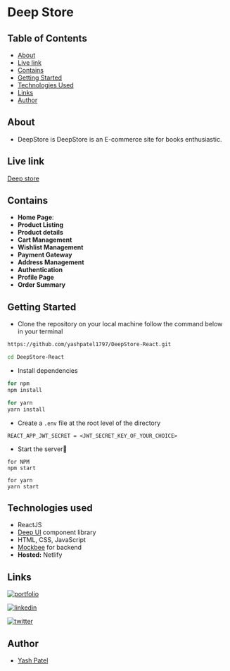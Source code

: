 # Deep Store

## Table of Contents

- [About](#about)
- [Live link](#live-link)
- [Contains](#contains)
- [Getting Started](#getting-started)
- [Technologies Used](#technologies-used)
- [Links](#links)
- [Author](#author)

## About

- DeepStore is DeepStore is an E-commerce site for books enthusiastic.

## Live link

[Deep store](https://deepstore-react.netlify.app/)

## Contains

- **Home Page**:
- **Product Listing**
- **Product details**
- **Cart Management**
- **Wishlist Management**
- **Payment Gateway**
- **Address Management**
- **Authentication**
- **Profile Page**
- **Order Summary**

## Getting Started

- Clone the repository on your local machine follow the command below in your terminal

```sh
https://github.com/yashpatel1797/DeepStore-React.git

cd DeepStore-React
```

- Install dependencies

```sh
for npm
npm install

for yarn
yarn install
```

- Create a `.env` file at the root level of the directory

```
REACT_APP_JWT_SECRET = <JWT_SECRET_KEY_OF_YOUR_CHOICE>
```

- Start the server🚀

```
for NPM
npm start

for yarn
yarn start
```

## Technologies used

- ReactJS
- [Deep UI](https://deepui.netlify.app/) component library
- HTML, CSS, JavaScript
- [Mockbee](https://mockbee.netlify.app/) for backend
- **Hosted:** Netlify

## Links

[![portfolio](https://img.shields.io/badge/my_portfolio-000?style=for-the-badge&logo=ko-fi&logoColor=white)](https://patelyash.netlify.app/)

[![linkedin](https://img.shields.io/badge/linkedin-0A66C2?style=for-the-badge&logo=linkedin&logoColor=white)](https://www.linkedin.com/in/yashpatel797/)

[![twitter](https://img.shields.io/badge/twitter-1DA1F2?style=for-the-badge&logo=twitter&logoColor=white)](https://twitter.com/yesgpatel)

## Author

- [Yash Patel](https://github.com/yashpatel1797)
